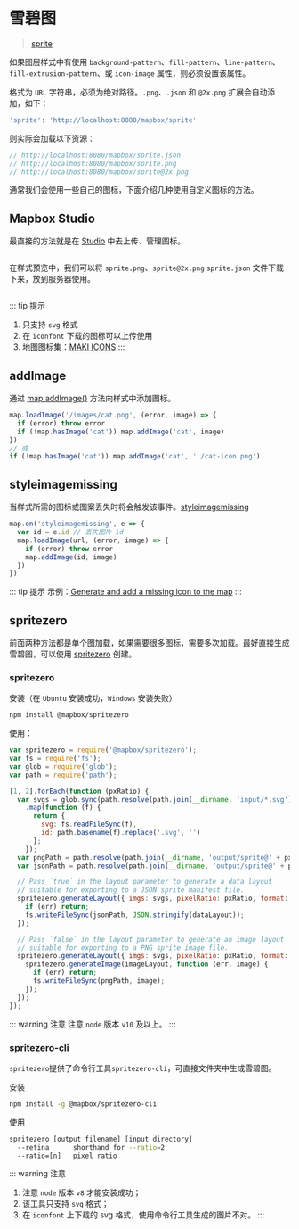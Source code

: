 # 雪碧图
> [sprite](https://maplibre.org/maplibre-gl-js-docs/style-spec/sprite/)

如果图层样式中有使用 `background-pattern`、`fill-pattern`、`line-pattern`、`fill-extrusion-pattern`、或 `icon-image` 属性，则必须设置该属性。

格式为 `URL` 字符串，必须为绝对路径。`.png`、`.json` 和 `@2x.png` 扩展会自动添加，如下：
``` js
'sprite': 'http://localhost:8080/mapbox/sprite'
```
则实际会加载以下资源：
``` js
// http://localhost:8080/mapbox/sprite.json
// http://localhost:8080/mapbox/sprite.png
// http://localhost:8080/mapbox/sprite@2x.png 
```

通常我们会使用一些自己的图标，下面介绍几种使用自定义图标的方法。

## Mapbox Studio
最直接的方法就是在 [Studio](https://studio.mapbox.com/) 中去上传、管理图标。
<div align="center">
  <img :src="$withBase('/assets/images/sprite1.png')" width="580" />
</div>

在样式预览中，我们可以将 `sprite.png`、`sprite@2x.png` `sprite.json` 文件下载下来，放到服务器使用。

<div align="center">
  <img :src="$withBase('/assets/images/sprite2.png')" width="580" />
</div>

::: tip 提示
1. 只支持 `svg` 格式
2. 在 `iconfont` 下载的图标可以上传使用
3. 地图图标集：[MAKI ICONS](https://labs.mapbox.com/maki-icons/)
:::

## addImage
通过 [map.addImage()](https://docs.mapbox.com/mapbox-gl-js/api/#map#addimage) 方法向样式中添加图标。
``` js
map.loadImage('/images/cat.png', (error, image) => {
  if (error) throw error
  if (!map.hasImage('cat')) map.addImage('cat', image)
})
// 或
if (!map.hasImage('cat')) map.addImage('cat', './cat-icon.png')
```
## styleimagemissing
当样式所需的图标或图案丢失时将会触发该事件。[styleimagemissing](https://docs.mapbox.com/mapbox-gl-js/api/#map.event:styleimagemissing)

``` js
map.on('styleimagemissing', e => {
  var id = e.id // 丢失图片 id
  map.loadImage(url, (error, image) => {
    if (error) throw error
    map.addImage(id, image)
  })
})
```

::: tip 提示
示例：[Generate and add a missing icon to the map](https://docs.mapbox.com/mapbox-gl-js/example/add-image-missing-generated/)
:::

## spritezero
前面两种方法都是单个图加载，如果需要很多图标，需要多次加载。最好直接生成雪碧图，可以使用 [spritezero](https://github.com/mapbox/spritezero) 创建。

### spritezero
安装（在 `Ubuntu` 安装成功，`Windows` 安装失败）
``` bash
npm install @mapbox/spritezero
```

使用：

``` js
var spritezero = require('@mapbox/spritezero');
var fs = require('fs');
var glob = require('glob');
var path = require('path');

[1, 2].forEach(function (pxRatio) {
  var svgs = glob.sync(path.resolve(path.join(__dirname, 'input/*.svg')))
    .map(function (f) {
      return {
        svg: fs.readFileSync(f),
        id: path.basename(f).replace('.svg', '')
      };
    });
  var pngPath = path.resolve(path.join(__dirname, 'output/sprite@' + pxRatio + '.png'));
  var jsonPath = path.resolve(path.join(__dirname, 'output/sprite@' + pxRatio + '.json'));

  // Pass `true` in the layout parameter to generate a data layout
  // suitable for exporting to a JSON sprite manifest file.
  spritezero.generateLayout({ imgs: svgs, pixelRatio: pxRatio, format: true }, function (err, dataLayout) {
    if (err) return;
    fs.writeFileSync(jsonPath, JSON.stringify(dataLayout));
  });

  // Pass `false` in the layout parameter to generate an image layout
  // suitable for exporting to a PNG sprite image file.
  spritezero.generateLayout({ imgs: svgs, pixelRatio: pxRatio, format: false }, function (err, imageLayout) {
    spritezero.generateImage(imageLayout, function (err, image) {
      if (err) return;
      fs.writeFileSync(pngPath, image);
    });
  });
});
```

::: warning 注意
注意 `node` 版本 `v10` 及以上。
:::

### spritezero-cli
`spritezero`提供了命令行工具`spritezero-cli`，可直接文件夹中生成雪碧图。

安装
``` bash
npm install -g @mapbox/spritezero-cli
```

使用
``` bash
spritezero [output filename] [input directory]
  --retina      shorthand for --ratio=2
  --ratio=[n]   pixel ratio
```

::: warning 注意
1. 注意 `node` 版本 `v8` 才能安装成功；
2. 该工具只支持 `svg` 格式；
3. 在 `iconfont` 上下载的 svg 格式，使用命令行工具生成的图片不对。
:::
